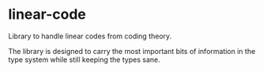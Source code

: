 # linear-code
Library to handle linear codes from coding theory.

The library is designed to carry the most important bits of information in the
type system while still keeping the types sane.

